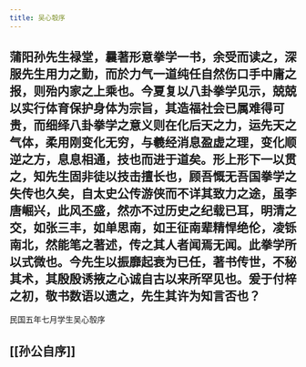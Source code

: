 ```yaml
---
title: 吴心彀序
---
```


## 蒲阳孙先生禄堂，曩著形意拳学一书，余受而读之，深服先生用力之勤，而於力气一道纯任自然伤口手中庸之报，则殆内家之上乘也。今夏复以八卦拳学见示，兢兢以实行体育保护身体为宗旨，其造福社会已属难得可贵，而细绎八卦拳学之意义则在化后天之力，运先天之气体，柔用刚变化无穷，与羲经消息盈虚之理，变化顺逆之方，息息相通，技也而进于道矣。形上形下一以贯之，知先生固非徒以技击擅长也，顾吾慨无吾国拳学之失传也久矣，自太史公传游侠而不详其致力之途，虽李唐崛兴，此风丕盛，然亦不过历史之纪载已耳，明清之交，如张三丰，如单思南，如王征南辈精悍绝伦，凌铄南北，然能笔之著述，传之其人者闻焉无闻。此拳学所以式微也。今先生以振靡起衰为已任，著书传世，不秘其术，其殷殷诱掖之心诚自古以来所罕见也。爰于付梓之初，敬书数语以遗之，先生其许为知言否也？
民国五年七月学生吴心彀序
## [[孙公自序]]
##
